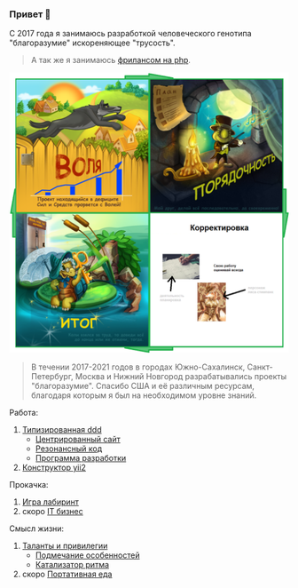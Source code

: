 ### Привет 👋

С 2017 года я занимаюсь разработкой человеческого генотипа "благоразумие" искореняющее "трусость". 

> А так же я занимаюсь <a href="https://www.fl.ru/users/botogame/">фрилансом на php</a>.

![](./prudence-cicle-1.png)

> В течении 2017-2021 годов в городах Южно-Сахалинск, Санкт-Петербург, Москва и Нижний Новгород разрабатывались проекты "благоразумие". Спасибо США и её различным ресурсам, благодаря которым я был на необходимом уровне знаний.

Работа:
1. <a href="https://github.com/dominic-of-russia/code.prudence/blob/main/README.md">Типизированная ddd</a>
   - <a href="https://github.com/dominic-of-russia/code.prudence/blob/main/Прототипы/Центрированный%20сайт/blob/main/README.md">Центрированный сайт</a>
   - <a href="https://github.com/dominic-of-russia/code.prudence/blob/main/Прототипы/Резонансный%20код/Readme.md">Резонансный код</a>
   - <a href="https://github.com/dominic-of-russia/code.prudence/blob/main/Прототипы/Внешний%20вид%20программы/Readme.md">Программа разработки</a>
2. <a href="https://github.com/dominic-of-russia/yii2.prudence/blob/main/README.md">Конструктор yii2</a>

Прокачка:
1. <a href="https://github.com/dominic-of-russia/game.prudence/blob/main/README.md">Игра лабиринт</a>
2. скоро <a href="https://github.com/dominic-of-russia/investing.prudence/blob/main/README.md">IT бизнес</a>

Смысл жизни:
1. <a href="https://github.com/dominic-of-russia/cradle.prudence/blob/main/README.md">Таланты и привилегии</a>
   - <a href="https://github.com/dominic-of-russia/cradle.prudence/blob/main/Размышления/Readme.md">Подмечание особенностей</a>
   - <a href="https://github.com/dominic-of-russia/cradle.prudence/blob/main/README.md#прототипы">Катализатор ритма</a>
2. скоро <a href="https://github.com/dominic-of-russia/requirement.prudence/blob/main/README.md">Портативная еда</a>

